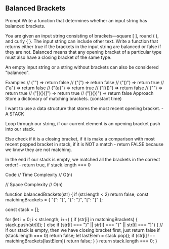 Balanced Brackets
--

Prompt
Write a function that determines whether an input string has balanced brackets.

You are given an input string consisting of brackets—square [ ], round ( ), and curly { }. The input string can include other text. Write a function that returns either true if the brackets in the input string are balanced or false if they are not. Balanced means that any opening bracket of a particular type must also have a closing bracket of the same type.

An empty input string or a string without brackets can also be considered "balanced".

Examples
// ("") => return false
// ("[") => return false
// ("()") => return true
// ("a") => return false
// ("{a}") => return true
// ("[(])") => return false
// ("[]()") => return true
// ("[({})]") => return true
// ("[({})") => return false
Approach
Store a dictionary of matching brackets. (constant time)

I want to use a data structure that stores the most recent opening bracket. - A STACK

Loop through our string, if our current element is an opening bracket push into our stack.

Else check if it is a closing bracket, if it is make a comparison with most recent popped bracket in stack, if it is NOT a match - return FALSE because we know they are not matching.

In the end if our stack is empty, we matched all the brackets in the correct order! - return true, if stack.length === 0

Code
// Time Complexity
// O(n)

// Space Complexity
// O(n)

function balancedBrackets(str) {
  if (str.length < 2) return false;
  const matchingBrackets = {
    "(": ")",
    "{": "}",
    "[": "]"
  };

  const stack = [];

  for (let i = 0; i < str.length; i++) {
    if (str[i] in matchingBrackets) {
      stack.push(str[i]);
    } else if (str[i] === ")" || str[i] === "}" || str[i] === "]") {
      // if our stack is empty, then we have closing bracket first, just return false
      if (stack.length === 0) return false;
      let lastElem = stack.pop();
      if (str[i] !== matchingBrackets[lastElem]) return false;
    }
  }
  return stack.length === 0;
}
